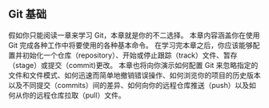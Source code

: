 ## Git 基础

假如你只能阅读一章来学习 Git，本章就是你的不二选择。
本章内容涵盖你在使用 Git 完成各种工作中将要使用的各种基本命令。
在学习完本章之后，你应该能够配置并初始化一个仓库（repository）、开始或停止跟踪（track）文件、暂存（stage）或提交（commit)更改。
本章也将向你演示如何配置 Git 来忽略指定的文件和文件模式、如何迅速而简单地撤销错误操作、如何浏览你的项目的历史版本以及不同提交（commits）间的差异、如何向你的远程仓库推送（push）以及如何从你的远程仓库拉取（pull）文件。
